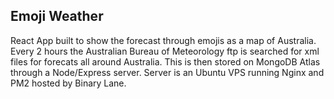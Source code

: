 ## Emoji Weather

React App built to show the forecast through emojis as a map of Australia. Every 2 hours the Australian Bureau of Meteorology ftp is searched for xml files for forecats all around Australia. This is then stored on MongoDB Atlas through a Node/Express server. Server is an Ubuntu VPS running Nginx and PM2 hosted by Binary Lane. 

